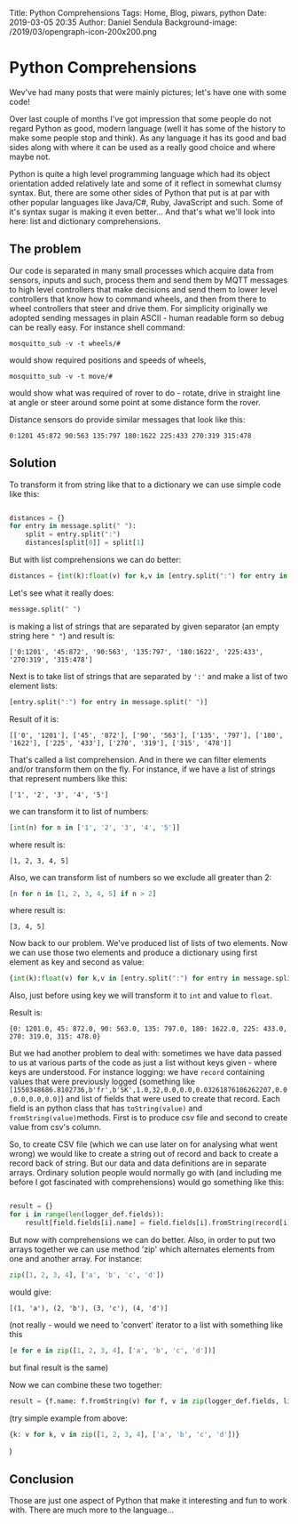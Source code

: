 Title: Python Comprehensions
Tags: Home, Blog, piwars, python
Date: 2019-03-05 20:35
Author: Daniel Sendula
Background-image: /2019/03/opengraph-icon-200x200.png

# Python Comprehensions

Wev've had many posts that were mainly pictures; let's have one with some code!

Over last couple of months I've got impression that some people do not regard Python as good, modern language (well it has some of the history to make some people stop and think). As any language it has its good and bad sides along with where it can be used as a really good choice and where maybe not.

Python is quite a high level programming language which had its object orientation added relatively late and some of it reflect in somewhat clumsy syntax. But, there are some other sides of Python that put is at par with other popular languages like Java/C#, Ruby, JavaScript and such. Some of it's syntax sugar is making it even better... And that's what we'll look into here: list and dictionary comprehensions.

<!-- TEASER_END -->

## The problem

Our code is separated in many small processes which acquire data from sensors, inputs and such, process them and send them by MQTT messages to high level controllers that make decisions and send them to lower level controllers that know how to command wheels, and then from there to wheel controllers that steer and drive them. For simplicity originally we adopted sending messages in plain ASCII - human readable form so debug can be really easy. For instance shell command:

`mosquitto_sub -v -t wheels/#`

would show required positions and speeds of wheels,

`mosquitto_sub -v -t move/#`

would show what was required of rover to do - rotate, drive in straight line at angle or steer around some point at some distance form the rover.

Distance sensors do provide similar messages that look like this:

`0:1201 45:872 90:563 135:797 180:1622 225:433 270:319 315:478`

## Solution

To transform it from string like that to a dictionary we can use simple code like this:

```python

distances = {}
for entry in message.split(" "):
    split = entry.split(":")
    distances[split[0]] = split[1]
```

But with list comprehensions we can do better:

```python
distances = {int(k):float(v) for k,v in [entry.split(":") for entry in message.split(" ")]}
```

Let's see what it really does:

```python
message.split(" ")
```

is making a list of strings that are separated by given separator (an empty string here `" "`) and result is:

`['0:1201', '45:872', '90:563', '135:797', '180:1622', '225:433', '270:319', '315:478']`

Next is to take list of strings that are separated by `':'` and make a list of two element lists:

```python
[entry.split(":") for entry in message.split(" ")]
```

Result of it is:

`[['0', '1201'], ['45', '872'], ['90', '563'], ['135', '797'], ['180', '1622'], ['225', '433'], ['270', '319'], ['315', '478']]`

That's called a list comprehension. And in there we can filter elements and/or transform them on the fly. For instance, if we have a list of strings that represent numbers like this:

`['1', '2', '3', '4', '5']`

we can transform it to list of numbers:

```python
[int(n) for n in ['1', '2', '3', '4', '5']]
```

where result is:

`[1, 2, 3, 4, 5]`

Also, we can transform list of numbers so we exclude all greater than 2:

```python
[n for n in [1, 2, 3, 4, 5] if n > 2]
```

where result is:

`[3, 4, 5]`

Now back to our problem. We've produced list of lists of two elements. Now we can use those two elements and produce a dictionary using first element as key and second as value:

```python
{int(k):float(v) for k,v in [entry.split(":") for entry in message.split(" ")]}
```

Also, just before using key we will transform it to `int` and value to `float`.

Result is:

`{0: 1201.0, 45: 872.0, 90: 563.0, 135: 797.0, 180: 1622.0, 225: 433.0, 270: 319.0, 315: 478.0}`

But we had another problem to deal with: sometimes we have data passed to us at various parts of the code as just a list without keys given - where keys are understood. For instance logging: we have `record` containing values that were previously logged (something like `[1550348686.8102736,b'fr',b'SK',1.0,32,0.0,0.0,0.03261876106262207,0.0,0.0,0.0,0.0]`) and list of fields that were used to create that record. Each field is an python class that has `toString(value)` and `fromString(value)`methods. First is to produce csv file and second to create value from csv's column.

So, to create CSV file (which we can use later on for analysing what went wrong) we would like to create a string out of record and back to create a record back of string. But our data and data definitions are in separate arrays. Ordinary solution people would normally go with (and including me before I got fascinated with comprehensions) would go something like this:

```python

result = {}
for i in range(len(logger_def.fields)):
    result[field.fields[i].name] = field.fields[i].fromString(record[i])
```

But now with comprehensions we can do better. Also, in order to put two arrays together we can use method 'zip' which alternates elements from one and another array. For instance:

```python
zip([1, 2, 3, 4], ['a', 'b', 'c', 'd'])
```

would give:

`[(1, 'a'), (2, 'b'), (3, 'c'), (4, 'd')]`

(not really - would we need to 'convert' iterator to a list with something like this
```python
[e for e in zip([1, 2, 3, 4], ['a', 'b', 'c', 'd'])]
```
 but final result is the same)

Now we can combine these two together:

```python
result = {f.name: f.fromString(v) for f, v in zip(logger_def.fields, line.split(","))}
```

(try simple example from above:
```python
{k: v for k, v in zip([1, 2, 3, 4], ['a', 'b', 'c', 'd'])}
```
)

## Conclusion

Those are just one aspect of Python that make it interesting and fun to work with. There are much more to the language...